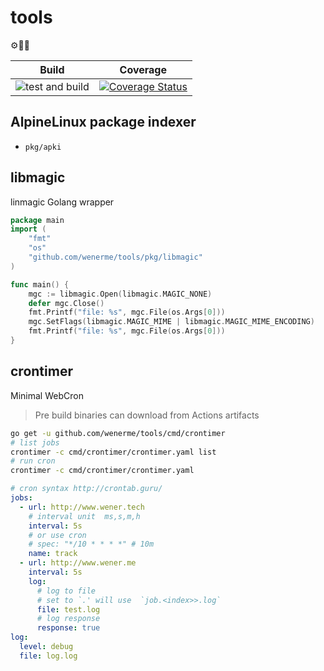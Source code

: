# tools
⚙🔩🔧


Build  | Coverage
-------|----
![test and build](https://github.com/wenerme/tools/workflows/test%20and%20build/badge.svg) | [![Coverage Status](https://coveralls.io/repos/github/wenerme/tools/badge.svg?branch=master)](https://coveralls.io/github/wenerme/tools?branch=master)

## AlpineLinux package indexer
* `pkg/apki`

## libmagic
linmagic Golang wrapper

```go
package main
import (
	"fmt"
	"os"
	"github.com/wenerme/tools/pkg/libmagic"
)

func main() {
    mgc := libmagic.Open(libmagic.MAGIC_NONE)
    defer mgc.Close()
    fmt.Printf("file: %s", mgc.File(os.Args[0]))
    mgc.SetFlags(libmagic.MAGIC_MIME | libmagic.MAGIC_MIME_ENCODING)
    fmt.Printf("file: %s", mgc.File(os.Args[0]))
}
```

## crontimer
Minimal WebCron

> Pre build binaries can download from Actions artifacts

```bash
go get -u github.com/wenerme/tools/cmd/crontimer
# list jobs
crontimer -c cmd/crontimer/crontimer.yaml list
# run cron
crontimer -c cmd/crontimer/crontimer.yaml
```

```yaml
# cron syntax http://crontab.guru/
jobs:
  - url: http://www.wener.tech
    # interval unit  ms,s,m,h
    interval: 5s
    # or use cron
    # spec: "*/10 * * * *" # 10m
    name: track
  - url: http://www.wener.me
    interval: 5s
    log:
      # log to file
      # set to `.' will use  `job.<index>>.log`
      file: test.log
      # log response
      response: true
log:
  level: debug
  file: log.log
```
